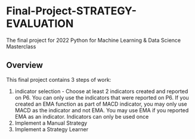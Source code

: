 # Final-Project-STRATEGY-EVALUATION
The final project for  2022 Python for Machine Learning &amp; Data Science Masterclass

## Overview
This final project contains 3 steps of work:
1. indicator selection - Choose at least 2 indicators created and reported on P6.
You can only use the indicators that were reported on P6. If you created an EMA function as part of MACD indicator, you may only use MACD as the indicator and not EMA. You may use EMA if you reported EMA as an indicator.
Indicators can only be used once
2. Implement a Manual Strategy 
3. Implement a Strategy Learner
